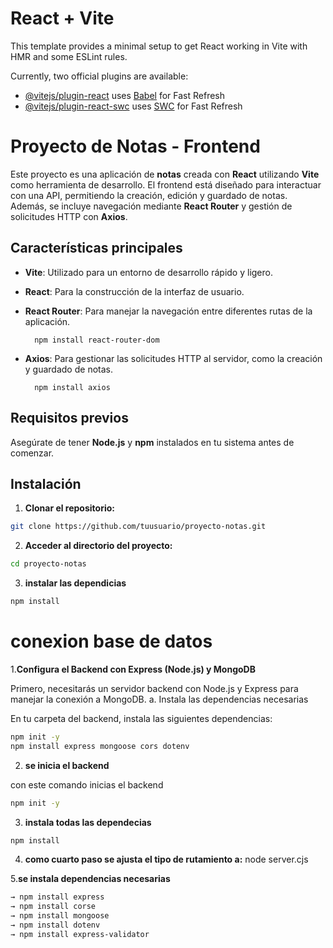 # React + Vite

This template provides a minimal setup to get React working in Vite with HMR and some ESLint rules.

Currently, two official plugins are available:

- [@vitejs/plugin-react](https://github.com/vitejs/vite-plugin-react/blob/main/packages/plugin-react/README.md) uses [Babel](https://babeljs.io/) for Fast Refresh
- [@vitejs/plugin-react-swc](https://github.com/vitejs/vite-plugin-react-swc) uses [SWC](https://swc.rs/) for Fast Refresh




# Proyecto de Notas - Frontend

Este proyecto es una aplicación de **notas** creada con **React** utilizando **Vite** como herramienta de desarrollo. El frontend está diseñado para interactuar con una API, permitiendo la creación, edición y guardado de notas. Además, se incluye navegación mediante **React Router** y gestión de solicitudes HTTP con **Axios**.

## Características principales

- **Vite**: Utilizado para un entorno de desarrollo rápido y ligero.
- **React**: Para la construcción de la interfaz de usuario.
- **React Router**: Para manejar la navegación entre diferentes rutas de la aplicación.

        npm install react-router-dom

- **Axios**: Para gestionar las solicitudes HTTP al servidor, como la creación y guardado de notas.

        npm install axios


## Requisitos previos

Asegúrate de tener **Node.js** y **npm** instalados en tu sistema antes de comenzar.

## Instalación

1. **Clonar el repositorio:**
```bash
git clone https://github.com/tuusuario/proyecto-notas.git
```
2. **Acceder al directorio del proyecto:**

```bash
cd proyecto-notas
```
3. **instalar las dependicias**
```bash
npm install 
```

# conexion base de datos

1.**Configura el Backend con Express (Node.js) y MongoDB**

Primero, necesitarás un servidor backend con Node.js y Express para manejar la conexión a MongoDB.
a. Instala las dependencias necesarias

En tu carpeta del backend, instala las siguientes dependencias:
```bash
npm init -y
npm install express mongoose cors dotenv
```
        

2. **se inicia el backend**

con este comando inicias el backend
```bash
npm init -y
```
       

3. **instala todas las dependecias**
```bash
npm install 
```

4. **como cuarto paso se ajusta el tipo de rutamiento a:**
        node server.cjs

5.**se instala dependencias necesarias**

```bash
→ npm install express
→ npm install corse
→ npm install mongoose
→ npm install dotenv
→ npm install express-validator